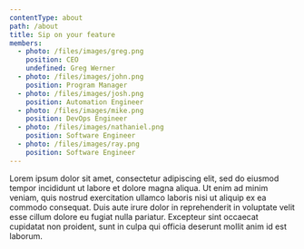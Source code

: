 ```yaml
---
contentType: about
path: /about
title: Sip on your feature
members:
  - photo: /files/images/greg.png
    position: CEO
    undefined: Greg Werner
  - photo: /files/images/john.png
    position: Program Manager
  - photo: /files/images/josh.png
    position: Automation Engineer
  - photo: /files/images/mike.png
    position: DevOps Engineer
  - photo: /files/images/nathaniel.png
    position: Software Engineer
  - photo: /files/images/ray.png
    position: Software Engineer
---
```

Lorem ipsum dolor sit amet, consectetur adipiscing elit, sed do eiusmod tempor incididunt ut labore et dolore magna aliqua. Ut enim ad minim veniam, quis nostrud exercitation ullamco laboris nisi ut aliquip ex ea commodo consequat. Duis aute irure dolor in reprehenderit in voluptate velit esse cillum dolore eu fugiat nulla pariatur. Excepteur sint occaecat cupidatat non proident, sunt in culpa qui officia deserunt mollit anim id est laborum.
